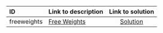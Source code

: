 | ID | Link to description | Link to solution |
|:---|:---|:---:|
| freeweights | [Free Weights](https://open.kattis.com/problems/freeweights) | [Solution](https://github.com/versenyi98/leetcode-solutions/tree/main/solutions/Free%20Weights)|
